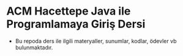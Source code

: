 # ACM Hacettepe Java ile Programlamaya Giriş Dersi

* Bu repoda ders ile ilgili materyaller, sunumlar, kodlar, ödevler vb bulunmaktadır.
